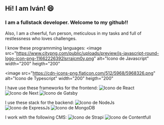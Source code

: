 ## Hi! I am Iván! 😄

<!--
**ivsp/ivsp** is a ✨ _special_ ✨ repository because its `README.md` (this file) appears on your GitHub profile.

Here are some ideas to get you started:

- 🔭 I’m currently working on ...
- 🌱 I’m currently learning ...
- 👯 I’m looking to collaborate on ...
- 🤔 I’m looking for help with ...
- 💬 Ask me about ...
- 📫 How to reach me: ...
- 😄 Pronouns: ...
- ⚡ Fun fact: ...
-->
### I am a fullstack developer. Welcome to my github!!

Also, I am a cheerful, fun person, meticulous in my tasks and full of restlessness who loves challenges.

I know these programnming languages:
<image
  src="https://www.citypng.com/public/uploads/preview/js-javascript-round-logo-icon-png-11662226392lsrrajcm0y.png"
  alt="Icono de Javascript"
       width="200"
       heigth="200"
  >
  <image
  src="https://cdn-icons-png.flaticon.com/512/5968/5968326.png"
  alt="Icono de Typescript"
       width="200"
       heigth="200"
  >

I have use these frameworks for the frontend:
![Icono de React]([https://picsum.photos/800/600](https://encrypted-tbn0.gstatic.com/images?q=tbn:ANd9GcROHv_WahJRSQ_SSyRYned9VwGZoZyx5kgJQQ&usqp=CAU))
![Icono de Next](https://miro.medium.com/v2/resize:fit:1000/1*KDMx1YspSrBcFJG-NDZgDg.png)
![Icono de Gatsby](https://pbs.twimg.com/profile_images/1135999619781939201/HZ-pCQcP_400x400.png)

I use these stack for the backend:
![Icono de NodeJs](https://www.svgrepo.com/download/376337/node-js.svg)
![Icono de ExpressJs](https://ih1.redbubble.net/image.438908244.6144/st,small,507x507-pad,600x600,f8f8f8.u2.jpg)
![Icono de MongoDB](https://cyclr.com/wp-content/uploads/2022/03/ext-553.png)

I work with the following CMS:
![Icono de Strapi](https://www.cmscritic.com/wp-content/uploads/2021/04/JPG.logo_.purple.white_-1.jpg)
![Icono de Contentfull](https://assets.stickpng.com/images/62c714c8b44be1961554a6d2.png)



